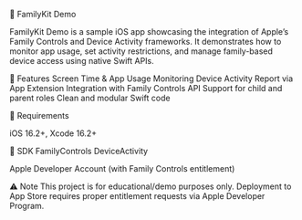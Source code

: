 📱 FamilyKit Demo

FamilyKit Demo is a sample iOS app showcasing the integration of Apple’s Family Controls and Device Activity frameworks. It demonstrates how to monitor app usage, set activity restrictions, and manage family-based device access using native Swift APIs.

🔧 Features
Screen Time & App Usage Monitoring
Device Activity Report via App Extension
Integration with Family Controls API
Support for child and parent roles
Clean and modular Swift code

🚀 Requirements

iOS 16.2+,
Xcode 16.2+

🚀 SDK
FamilyControls
DeviceActivity

Apple Developer Account (with Family Controls entitlement)

⚠️ Note
This project is for educational/demo purposes only. Deployment to App Store requires proper entitlement requests via Apple Developer Program.
